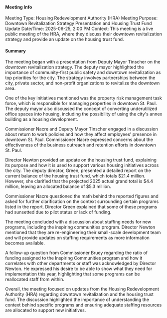 #### Meeting Info
Meeting Type: Housing Redevelopment Authority (HRA) Meeting
Purpose: Downtown Revitalization Strategy Presentation and Housing Trust Fund Update
Date/Time: 2025-06-25, 2:00 PM
Context: This meeting is a live public meeting of the HRA, where they discuss their downtown revitalization strategy and provide an update on the housing trust fund.

#### Summary

The meeting began with a presentation from Deputy Mayor Tinscher on the downtown revitalization strategy. The deputy mayor highlighted the importance of community-first public safety and downtown revitalization as top priorities for the city. The strategy involves partnerships between the city, private sector, and non-profit organizations to revitalize the downtown area.

One of the key initiatives mentioned was the property risk management task force, which is responsible for managing properties in downtown St. Paul. The deputy mayor also discussed the concept of converting underutilized office spaces into housing, including the possibility of using the city's annex building as a housing development.

Commissioner Nacre and Deputy Mayor Tinscher engaged in a discussion about return to work policies and how they affect employees' presence in downtown St. Paul. Commissioner Nacre expressed concerns about the effectiveness of the business outreach and retention efforts in downtown St. Paul.

Director Newton provided an update on the housing trust fund, explaining its purpose and how it is used to support various housing initiatives across the city. The deputy director, Green, presented a detailed report on the current balance of the housing trust fund, which totals $21.4 million. However, she clarified that the projected 2025 actual grand total is $4.4 million, leaving an allocated balance of $5.3 million.

Commissioner Nacre questioned the math behind the reported figures and asked for further clarification on the context surrounding certain programs listed in the report. Director Green explained that some of these programs had sunsetted due to pilot status or lack of funding.

The meeting concluded with a discussion about staffing needs for new programs, including the inspiring communities program. Director Newton mentioned that they are re-engineering their small-scale development team and will provide updates on staffing requirements as more information becomes available.

A follow-up question from Commissioner Bruey regarding the ratio of funding assigned to the Inspiring Communities program and how it correlates with other departments or staff was acknowledged by Director Newton. He expressed his desire to be able to show what they need for implementation this year, highlighting that some programs can be reallocated staff from within.

Overall, the meeting focused on updates from the Housing Redevelopment Authority (HRA) regarding downtown revitalization and the housing trust fund. The discussion highlighted the importance of understanding the context behind specific programs and ensuring adequate staffing resources are allocated to support new initiatives.

